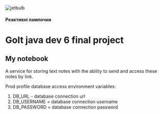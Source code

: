 ![jetbulb](https://yt3.ggpht.com/DF4O-d8c6YeimxONGzKUSm2-1SlxrXQfThh-B-wSBRJIVj4MfZ3X4IB01mif8LB1mtKDnnB2pg=s88-c-k-c0x00ffffff-no-rj)
#### Реактивні лампочки
# GoIt java dev 6 final project
## My notebook

A service for storing text notes with the ability to send and access these notes by link.

Prod profile database access environment variables:

1. DB_URL - database connection url 
2. DB_USERNAME = database connection username
3. DB_PASSWORD = database connection password
